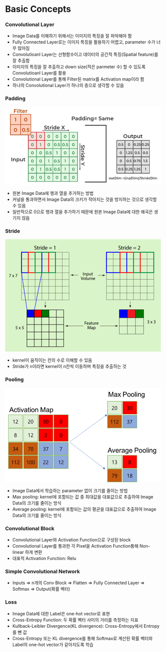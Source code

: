 # Basic Concepts

### Convolutional Layer
- Image Data를 이해하기 위해서는 이미지의 특징을 잘 파악해야 함
- Fully Connected Layer로는 이미지 특징을 활용하기 어렵고, parameter 수가 너무 많아짐
- Convolutioanl Layer는 선형함수이고 데이터의 공간적 특징(Spatial feature)를 잘 추출함
- 이미지의 특징을 잘 추출하고 down size(적은 parmeter 수) 할 수 있도록 Convolutioanl Layer를 활용
- Convolutional Layer를 통해 Filter된 matrix를 Activation map이라 함
- 하나의 Convolutional Layer가 하나의 층으로 생각할 수 있음

### Padding
![Alt text](/md_images/image-05.png)
- 원본 Image Data에 행과 열을 추가하는 방법
- 커널을 통과하면서 Image Data의 크키가 작아지는 것을 방지하는 것으로 생각할 수 있음
- 일반적으로 0으로 행과 열을 추가하기 때문에 원본 Image Data에 대한 왜곡은 생기지 않음

### Stride
![Alt text](/md_images/image-06.png)
- kernel이 움직이는 칸의 수로 이해할 수 있음
- Stride가 n이라면 kernel이 n칸씩 이동하며 특징을 추출하는 것

### Pooling
![Alt text](/md_images/image-07.png)
- Image Data에서 학습하는 parameter 없이 크기를 줄이는 방법
- Max pooling: kernel에 포함되는 값 중 최대값을 대표값으로 추출하여 Image Data의 크기를 줄이는 방식
- Average pooling: kernel에 포함되는 값의 평균을 대표값으로 추출하여 Image Data의 크기를 줄이는 방식

### Convolutional Block
- Convolutional Layer와 Activation Function으로 구성된 block
- Convolutional Layer를 통과한 각 Pixel을 Activation Function통해 Non-linear 하게 변환
- 대표적 Activation Function: Relu

### Simple Convolutional Network
- Inputs => n개의 Conv Block => Flatten => Fully Connected Layer => Softmax => Output(확률 벡터)

### Loss
- Image Data에 대한 Label은 one-hot vector로 표현
- Cross-Entropy Function: 두 확률 벡터 사이의 거리를 측정하는 지표
- Kullback-Leibler Divergence(KL divergence): Cross-Entropy에서 Entropy를 뺀 값
- Cross-Entropy 또는 KL divergence를 통해 Softmax로 계산된 확률 벡터와 Label의 one-hot vector가 같아지도록 학습


